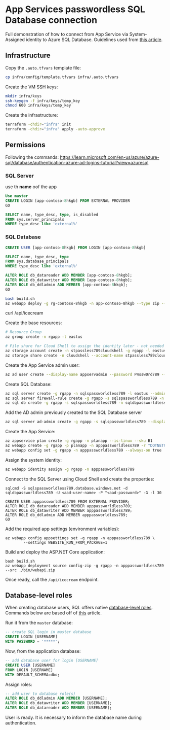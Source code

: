 # App Services passwordless SQL Database connection

Full demonstration of how to connect from App Service via System-Assigned identity to Azure SQL Database. Guidelines used from [this article](https://learn.microsoft.com/en-us/azure/app-service/tutorial-connect-msi-azure-database?tabs=sqldatabase%2Csystemassigned%2Cnetfx%2Cwindowsclient).

## Infrastructure

Copy the `.auto.tfvars` template file:

```sh
cp infra/config/template.tfvars infra/.auto.tfvars
```

Create the VM SSH keys:

```sh
mkdir infra/keys
ssh-keygen -f infra/keys/temp_key
chmod 600 infra/keys/temp_key
```

Create the infrastructure:

```sh
terraform -chdir="infra" init
terraform -chdir="infra" apply -auto-approve
```

## Permissions

Following the commands: https://learn.microsoft.com/en-us/azure/azure-sql/database/authentication-azure-ad-logins-tutorial?view=azuresql

### SQL Server
use th **name** oof the app

```sql
Use master
CREATE LOGIN [app-contoso-8hkgb] FROM EXTERNAL PROVIDER
GO
```

```sql
SELECT name, type_desc, type, is_disabled 
FROM sys.server_principals
WHERE type_desc like 'external%'  
```

### SQL Database

```sql
CREATE USER [app-contoso-8hkgb] FROM LOGIN [app-contoso-8hkgb]
```

```sql
SELECT name, type_desc, type 
FROM sys.database_principals 
WHERE type_desc like 'external%'
```

```sql
ALTER ROLE db_datareader ADD MEMBER [app-contoso-8hkgb];
ALTER ROLE db_datawriter ADD MEMBER [app-contoso-8hkgb];
ALTER ROLE db_ddladmin ADD MEMBER [app-contoso-8hkgb];
GO
```








```sh
bash build.sh
az webapp deploy -g rg-contoso-8hkgb -n app-contoso-8hkgb --type zip --src-path ./bin/webapi.zip
```

curl <appservice>/api/icecream











Create the base resources:

```sh
# Resource Group
az group create -n rgapp -l eastus

# File share for Cloud Shell to assign the identity later - not needed if you already have one
az storage account create -n stpassless789cloudshell -g rgapp -l eastus --sku Standard_LRS
az storage share create -n cloudshell --account-name stpassless789cloudshell
```

Create the App Service admin user:

```sh
az ad user create --display-name appservadmin --password P4ssw0rd789 --user-principal-name appservadmin@<yourdomain>
```

Create SQL Database:

```sh
az sql server create -g rgapp -n sqlspassworldless789 -l eastus --admin-user sqladmin --admin-password P4ssw0rd789
az sql server firewall-rule create -g rgapp -s sqlspassworldless789 -n AllowAll --start-ip-address 0.0.0.0 --end-ip-address 255.255.255.0
az sql db create -g rgapp -s sqlspassworldless789 -n sqldbpassworldless789 --sample-name AdventureWorksLT --edition Basic --capacity 5 --bsr Local
```

Add the AD admin previously created to the SQL Database server

```sh
az sql server ad-admin create -g rgapp -s sqlspassworldless789 --display-name ADMIN --object-id <id>
```

Create the App Service:

```sh
az appservice plan create -g rgapp -n planapp --is-linux --sku B1
az webapp create -g rgapp -p planapp -n apppassworldless789 -r "DOTNETCORE:7.0" --https-only
az webapp config set -g rgapp -n apppassworldless789 --always-on true
```

Assign the system identity:

```sh
az webapp identity assign -g rgapp -n apppassworldless789
```

Connect to the SQL Server using Cloud Shell and create the properties:

```
sqlcmd -S sqlspassworldless789.database.windows.net -d sqldbpassworldless789 -U <aad-user-name> -P "<aad-password>" -G -l 30

CREATE USER apppassworldless789 FROM EXTERNAL PROVIDER;
ALTER ROLE db_datareader ADD MEMBER apppassworldless789;
ALTER ROLE db_datawriter ADD MEMBER apppassworldless789;
ALTER ROLE db_ddladmin ADD MEMBER apppassworldless789;
GO
```


Add the required app settings (environment variables):

```
az webapp config appsettings set -g rgapp -n apppassworldless789 \
        --settings WEBSITE_RUN_FROM_PACKAGE=1
```

Build and deploy the ASP.NET Core application:

```
bash build.sh
az webapp deployment source config-zip -g rgapp -n apppassworldless789 --src ./bin/webapi.zip
```

Once ready, call the `/api/icecream` endpoint.

## Database-level roles

When creating database users, SQL offers native [database-level roles][1]. Commands below are based off of [this][2] article.

Run it from the `master` database:

```sql
-- create SQL login in master database
CREATE LOGIN [USERNAME]
WITH PASSWORD = '*****';
```

Now, from the application database:

```sql
-- add database user for login [USERNAME]
CREATE USER [USERNAME]
FROM LOGIN [USERNAME]
WITH DEFAULT_SCHEMA=dbo;
```

Assign roles:

```sql
-- add user to database role(s)
ALTER ROLE db_ddladmin ADD MEMBER [USERNAME];
ALTER ROLE db_datawriter ADD MEMBER [USERNAME];
ALTER ROLE db_datareader ADD MEMBER [USERNAME];
```

User is ready. It is necessary to inform the database name during authentication.

[1]: https://learn.microsoft.com/en-us/sql/relational-databases/security/authentication-access/database-level-roles
[2]: https://www.sqlnethub.com/blog/creating-azure-sql-database-logins-and-users/
